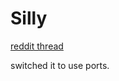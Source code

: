 # Silly

[reddit thread](https://www.reddit.com/r/badUIbattles/comments/gf9sk3/using_http_requests_to_different_ascii_encoded_in/?utm_source=share&utm_medium=web2x)

switched it to use ports.
